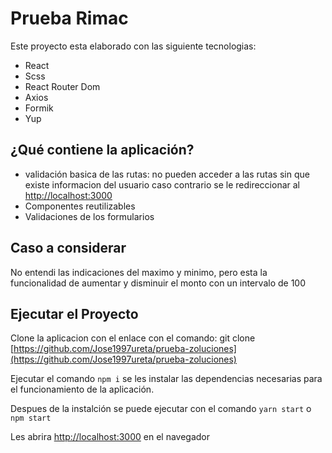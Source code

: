 # Prueba Rimac

Este proyecto esta elaborado con las siguiente tecnologias:

-  React
-  Scss
-  React Router Dom
-  Axios
-  Formik
-  Yup

## ¿Qué contiene la aplicación?

-  validación basica de las rutas: no pueden acceder a las rutas sin que existe informacion del usuario caso contrario se le redireccionar al [http://localhost:3000](http://localhost:3000)
-  Componentes reutilizables
-  Validaciones de los formularios

## Caso a considerar

No entendi las indicaciones del maximo y minimo, pero esta la funcionalidad de aumentar y disminuir el monto con un intervalo de 100

## Ejecutar el Proyecto

Clone la aplicacion con el enlace con el comando: git clone [https://github.com/Jose1997ureta/prueba-zoluciones](https://github.com/Jose1997ureta/prueba-zoluciones) 

Ejecutar el comando `npm i` se les instalar las dependencias necesarias para el funcionamiento de la aplicación.

Despues de la instalción se puede ejecutar con el comando `yarn start` o `npm start`

Les abrira [http://localhost:3000](http://localhost:3000) en el navegador
